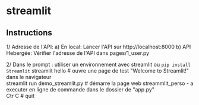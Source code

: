 # streamlit

## **Instructions**

1/ Adresse de l'API:
   a) En local: Lancer l'API sur http://localhost:8000
   b) API Hebergée: Vérifier l'adresse de l'API dans pages/1_user.py

2/ Dans le prompt :
utiliser un environnement avec streamlit ou `pip install Streamlit` 
streamlit hello                     # ouvre une page de test "Welcome to Streamlit!" dans le navigateur  
streamlit run demo_streamlit.py     # démarre la page web streammlit_perso - a executer en ligne de commande dans le dossier de "app.py"  
Ctr C                               # quit  
